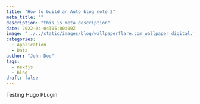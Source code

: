 ```yaml
---
title: "How to build an Auto blog note 2"
meta_title: ""
description: "this is meta description"
date: 2022-04-04T05:00:00Z
image: "../../static/images/blog/wallpaperflare.com_wallpaper_digital.jpg"
categories:
  - Application
  - Data
author: "John Doe"
tags:
  - nextjs
  - blog
draft: false
---
```







Testing Hugo PLugin
